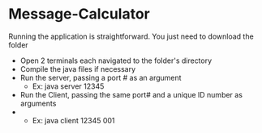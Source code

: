 # Message-Calculator
Running the application is straightforward.
You just need to download the folder
- Open 2 terminals each navigated to the folder's directory
- Compile the java files if necessary
- Run the server, passing a port # as an argument
  * Ex: java server 12345
- Run the Client, passing the same port# and a unique ID number as arguments
-   * Ex: java client 12345 001
